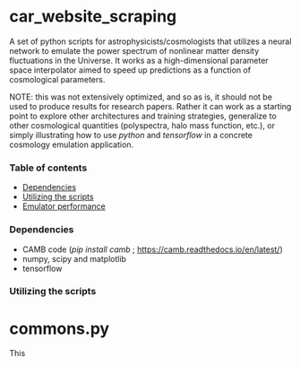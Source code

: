 # car_website_scraping
A set of python scripts for astrophysicists/cosmologists that utilizes a neural network to emulate the power spectrum of nonlinear matter density fluctuations in the Universe. It works as a high-dimensional parameter space interpolator aimed to speed up predictions as a function of cosmological parameters.

NOTE: this was not extensively optimized, and so as is, it should not be used to produce results for research papers. Rather it can work as a starting point to explore other architectures and training strategies, generalize to other cosmological quantities (polyspectra, halo mass function, etc.), or simply illustrating how to use *python* and *tensorflow* in a concrete cosmology emulation application.

### Table of contents
- [Dependencies](#dependencies)
- [Utilizing the scripts](#utilizing-the-scripts)
- [Emulator performance](#results-overview-for-different-cars-same-country)

### Dependencies

- CAMB code (*pip install camb* ; https://camb.readthedocs.io/en/latest/)
- numpy, scipy and matplotlib
- tensorflow

### Utilizing the scripts

# commons.py
This 
